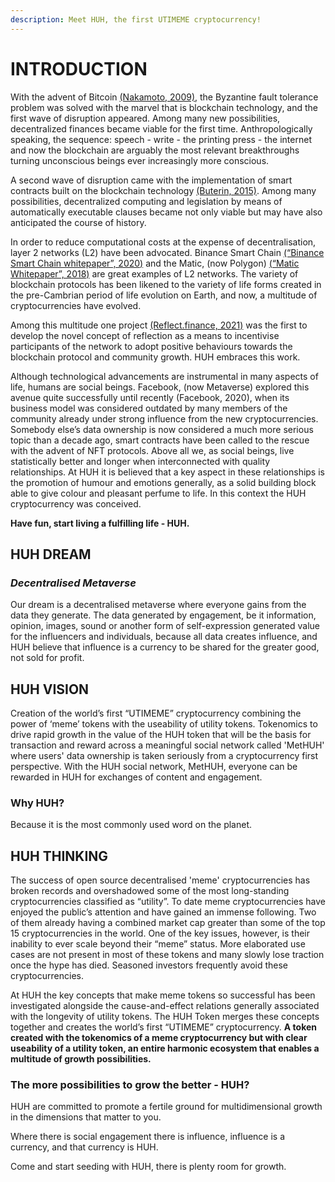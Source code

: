 ```yaml
---
description: Meet HUH, the first UTIMEME cryptocurrency!
---
```


# INTRODUCTION

With the advent of Bitcoin [(Nakamoto, 2009)](https://whitepaper.huh.social/additional-info/references#references\_bitcoinwhitepaper), the Byzantine fault tolerance problem was solved with the marvel that is blockchain technology, and the first wave of disruption appeared. Among many new possibilities, decentralized finances became viable for the first time. Anthropologically speaking, the sequence: speech - write - the printing press - the internet and now the blockchain are arguably the most relevant breakthroughs turning unconscious beings ever increasingly more conscious.

A second wave of disruption came with the implementation of smart contracts built on the blockchain technology [(Buterin, 2015)](https://whitepaper.huh.social/additional-info/references#references\_ethereumwhitepaper). Among many possibilities, decentralized computing and legislation by means of automatically executable clauses became not only viable but may have also anticipated the course of history.

In order to reduce computational costs at the expense of decentralisation, layer 2 networks (L2) have been advocated. Binance Smart Chain [(“Binance Smart Chain whitepaper”, 2020)](https://whitepaper.huh.social/additional-info/references#references\_bscwhitepaper) and the Matic, (now Polygon) [(“Matic Whitepaper”, 2018)](https://whitepaper.huh.social/additional-info/references#references\_maticwhitepaper) are great examples of L2 networks. The variety of blockchain protocols has been likened to the variety of life forms created in the pre-Cambrian period of life evolution on Earth, and now, a multitude of cryptocurrencies have evolved.

Among this multitude one project [(Reflect.finance, 2021)](https://whitepaper.huh.social/additional-info/references#references\_reflectfinance) was the first to develop the novel concept of reflection as a means to incentivise participants of the network to adopt positive behaviours towards the blockchain protocol and community growth. HUH embraces this work.

Although technological advancements are instrumental in many aspects of life, humans are social beings. Facebook, (now Metaverse) explored this avenue quite successfully until recently (Facebook, 2020), when its business model was considered outdated by many members of the community already under strong influence from the new cryptocurrencies. Somebody else’s data ownership is now considered a much more serious topic than a decade ago, smart contracts have been called to the rescue with the advent of NFT protocols. Above all we, as social beings, live statistically better and longer when interconnected with quality relationships. At HUH it is believed that a key aspect in these relationships is the promotion of humour and emotions generally, as a solid building block able to give colour and pleasant perfume to life. In this context the HUH cryptocurrency was conceived.&#x20;

**Have fun, start living a fulfilling life - HUH.**

## HUH DREAM

### _Decentralised Metaverse_

Our dream is a decentralised metaverse where everyone gains  from the data they generate. The data generated by engagement, be it information, opinion, images, sound or another form of self-expression generated value for the influencers and individuals, because all data creates influence, and HUH believe that influence is a currency to be shared for the greater good, not sold for profit.

## HUH VISION

Creation of the world’s first “UTIMEME” cryptocurrency combining the power of ‘meme’ tokens with the useability of utility tokens. Tokenomics to drive rapid growth in the value of the HUH token that will be the basis for transaction and reward across a meaningful social network called 'MetHUH' where users' data ownership is taken seriously from a cryptocurrency first perspective. With the HUH social network, MetHUH, everyone can be rewarded in HUH for exchanges of content and engagement.

### Why HUH?

Because it is the most commonly used word on the planet.

## HUH THINKING

The success of open source decentralised 'meme' cryptocurrencies has broken records and overshadowed some of the most long-standing cryptocurrencies classified as “utility”. To date meme cryptocurrencies have enjoyed the public’s attention and have gained an immense following. Two of them already having a combined market cap greater than some of the top 15 cryptocurrencies in the world. One of the key issues, however, is their inability to ever scale beyond their “meme” status. More elaborated use cases are not present in most of these tokens and many slowly lose traction once the hype has died. Seasoned investors frequently avoid these cryptocurrencies.

At HUH the key concepts that make meme tokens so successful has been investigated alongside the cause-and-effect relations generally associated with the longevity of utility tokens. The HUH Token merges these concepts together and creates the world’s first “UTIMEME” cryptocurrency. **A token created with the tokenomics of a meme cryptocurrency but with clear useability of a utility token, an entire harmonic ecosystem that enables a multitude of growth possibilities.**&#x20;

### The more possibilities to grow the better - HUH?

HUH are committed to promote a fertile ground for multidimensional growth in the dimensions that matter to you.

Where there is social engagement there is influence, influence is a currency, and that currency is HUH.

Come and start seeding with HUH, there is plenty room for growth.
